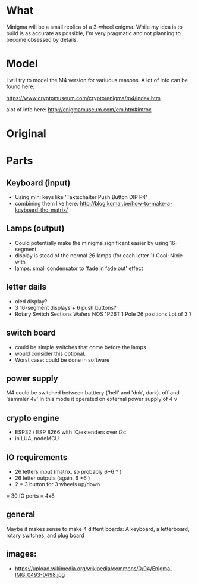 # What

Minigma will be a small replica of a 3-wheel enigma. While my idea is to build
is as accurate as possible, I'm very pragmatic and not planning to become
obsessed by details.

# Model

I will try to model the M4 version for variuous reasons. A lot of info can be found here:

https://www.cryptomuseum.com/crypto/enigma/m4/index.htm

alot of info here: http://enigmamuseum.com/em.htm#introx

# Original

# Parts

## Keyboard (input)

 - Using mini keys like 'Taktschalter Push Button DIP P4'
 - combining them like here: http://blog.komar.be/how-to-make-a-keyboard-the-matrix/

## Lamps (output)

 - Could potentially make the minigma significant easier by using 16-segment
 - display is stead of the normal 26 lamps (for each letter 1) Cool: Nixie with
 - lamps: small condensator to 'fade in fade out' effect

## letter dails

 - oled display?
 - 3 16-segment displays + 6 push buttons?
 - Rotary Switch Sections Wafers NOS 1P26T 1 Pole 26 positions Lot of 3 ?

## switch board

 - could be simple switches that come before the lamps
 - would consider this optional.
 - Worst case: could be done in software

## power supply

M4 could be switched between batttery ('hell' and 'dnk', dark). off and 'sammler 4v' In this mode
it operated on external power supply of 4 v


## crypto engine

 - ESP32 / ESP 8266 with IO/extenders over i2c
 - in LUA, nodeMCU

## IO requirements

 - 26 letters input (matrix, so probably 6+6 ? )
 - 26 letter outputs (again, 6 +6 )
 - 2 * 3 button for 3 wheels up/down

 = 30 IO ports = 4x8

## general

Maybe it makes sense to make 4 diffent boards: A keyboard, a letterboard, rotary
switches, and plug board

## images:

 - https://upload.wikimedia.org/wikipedia/commons/0/04/Enigma-IMG_0493-0498.jpg
